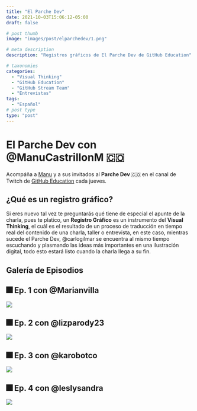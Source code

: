 ```yaml
---
title: "El Parche Dev"
date: 2021-10-03T15:06:12-05:00
draft: false

# post thumb
image: "images/post/elparchedev/1.png"

# meta description
description: "Registros gráficos de El Parche Dev de GitHub Education"

# taxonomies
categories:
  - "Visual Thinking"
  - "GitHub Education"
  - "GitHub Stream Team"
  - "Entrevistas"
tags:
  - "Español"
# post type
type: "post"
---
```


# El Parche Dev con @ManuCastrillonM 🇨🇴

Acompáña a [Manu](https://twitter.com/ManuCastrillonM) y a sus invitados al **Parche Dev** 🇨🇴 en el canal de Twitch de [GitHub Education](https://twitch.tv/githubeducation) cada jueves.

## ¿Qué es un registro gráfico?

Si eres nuevo tal vez te preguntarás qué tiene de especial el apunte de la charla, pues te platico, un **Registro Gráfico** es un instrumento del **Visual Thinking**, el cuál es el resultado de un proceso de traducción en tiempo real del contenido de una charla, taller o entrevista, en este caso, mientras sucede el Parche Dev, @carlogilmar se encuentra al mismo tiempo escuchando y plasmando las ideas más importantes en una ilustración digital, todo esto estará listo cuando la charla llega a su fin.

## Galería de Episodios

## 🎆 Ep. 1 con @Marianvilla

![](../../images/post/elparchedev/1.png)

## 🎆 Ep. 2 con @lizparody23

![](../../images/post/elparchedev/2.png)

## 🎆 Ep. 3 con @karobotco

![](../../images/post/elparchedev/3.png)

## 🎆 Ep. 4 con @leslysandra

![](../../images/post/elparchedev/4.png)
